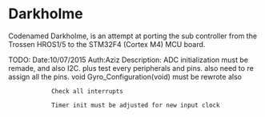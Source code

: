 # Darkholme

Codenamed Darkholme, is an attempt at porting the sub controller from the Trossen HROS1/5 to the STM32F4 (Cortex M4) MCU board.


TODO: 
Date:10/07/2015
Auth:Aziz
Description:	ADC initialization must be remade, and also I2C. plus test every peripherals and pins. also need to re assign all the pins.
				void Gyro_Configuration(void) must be rewrote also
				
				Check all interrupts
				
				Timer init must be adjusted for new input clock